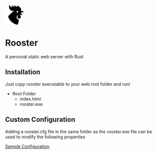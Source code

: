 ![Rooster](/webroot/rooster.png)

# Rooster
A personal static web server with Rust

## Installation
Just copy rooster executable to your web root folder and run!

- Root Folder
  - index.html
  - rooster.exe

## Custom Configuration
Adding a rooster.cfg file in the same folder as the rooster.exe file can be used to modify the following properties

[Sample Configuration](rooster.cfg)

